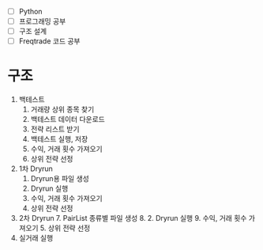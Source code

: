 - [ ] Python
- [ ] 프로그래밍 공부
- [ ] 구조 설계
- [ ] Freqtrade 코드 공부

# 구조
1. 백테스트
	1. 거래량 상위 종목 찾기
	2. 백테스트 데이터 다운로드
	3. 전략 리스트 받기
	2. 백테스트 실행, 저장
	3. 수익, 거래 횟수 가져오기
	4. 상위 전략 선정
2. 1차 Dryrun
	1. Dryrun용 파일 생성
	2. Dryrun 실행
	4. 수익, 거래 횟수 가져오기
	5. 상위 전략 선정
3. 2차 Dryrun
	7. PairList 종류별 파일 생성
	8. 2. Dryrun 실행
	9. 수익, 거래 횟수 가져오기
	5. 상위 전략 선정
4. 실거래 실행